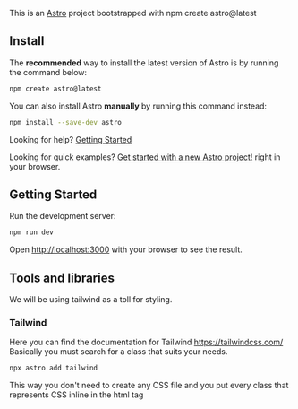 
This is an [Astro](https://astro.build/) project bootstrapped with npm create astro@latest

## Install

The **recommended** way to install the latest version of Astro is by running the command below:

```bash
npm create astro@latest
```

You can also install Astro **manually** by running this command instead:

```bash
npm install --save-dev astro
```

Looking for help? [Getting Started](https://docs.astro.build/en/getting-started/)

Looking for quick examples? [Get started with a new Astro project!](https://astro.new/) right in your browser.

## Getting Started

Run the development server:

```bash
npm run dev
```

Open [http://localhost:3000](http://localhost:3000) with your browser to see the result.

## Tools and libraries

We will be using tailwind as a toll for styling.

### Tailwind

Here you can find the documentation for Tailwind [https://tailwindcss.com/ ](https://docs.astro.build/en/guides/integrations-guide/tailwind/)
Basically you must search for a class that suits your needs. 
```bash
npx astro add tailwind
```
This way you don't need to create any CSS file and you put every class that represents CSS inline in the html tag





